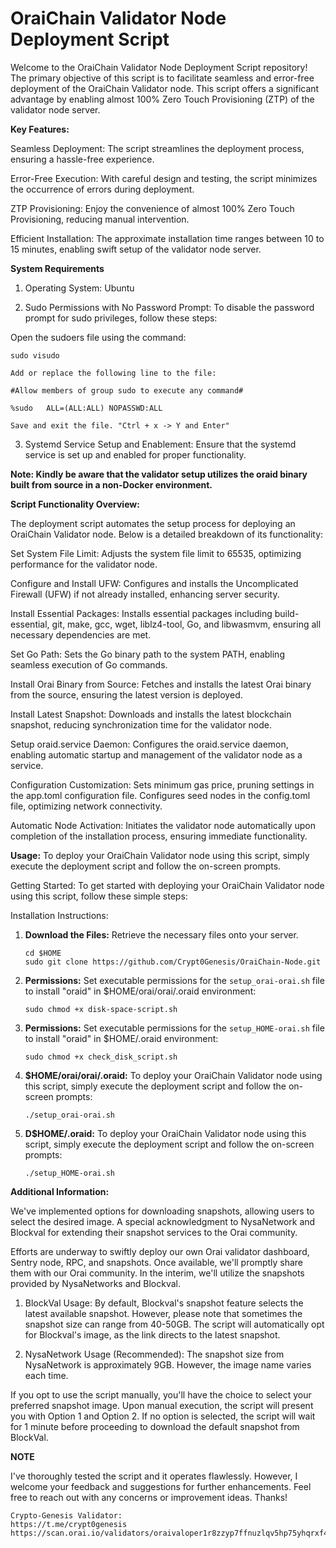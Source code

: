 # OraiChain Validator Node Deployment Script

Welcome to the OraiChain Validator Node Deployment Script repository! The primary objective of this script is to facilitate seamless and error-free deployment of the OraiChain Validator node. This script offers a significant advantage by enabling almost 100% Zero Touch Provisioning (ZTP) of the validator node server.

**Key Features:**

Seamless Deployment: 
The script streamlines the deployment process, ensuring a hassle-free experience.

Error-Free Execution: 
With careful design and testing, the script minimizes the occurrence of errors during deployment.

ZTP Provisioning: Enjoy the convenience of almost 100% Zero Touch Provisioning, reducing manual intervention.

Efficient Installation: The approximate installation time ranges between 10 to 15 minutes, enabling swift setup of the validator node server.


**System Requirements**

1) Operating System: Ubuntu

2) Sudo Permissions with No Password Prompt:
To disable the password prompt for sudo privileges, follow these steps:

Open the sudoers file using the command: 
```
sudo visudo

Add or replace the following line to the file:

#Allow members of group sudo to execute any command#

%sudo   ALL=(ALL:ALL) NOPASSWD:ALL

Save and exit the file. "Ctrl + x -> Y and Enter"
```
3) Systemd Service Setup and Enablement:
Ensure that the systemd service is set up and enabled for proper functionality.


**Note: Kindly be aware that the validator setup utilizes the oraid binary built from source in a non-Docker environment.**


**Script Functionality Overview:**

The deployment script automates the setup process for deploying an OraiChain Validator node. Below is a detailed breakdown of its functionality:

Set System File Limit: 
Adjusts the system file limit to 65535, optimizing performance for the validator node.

Configure and Install UFW: 
Configures and installs the Uncomplicated Firewall (UFW) if not already installed, enhancing server security.

Install Essential Packages:
Installs essential packages including build-essential, git, make, gcc, wget, liblz4-tool, Go, and libwasmvm, ensuring all necessary dependencies are met.

Set Go Path: 
Sets the Go binary path to the system PATH, enabling seamless execution of Go commands.

Install Orai Binary from Source: 
Fetches and installs the latest Orai binary from the source, ensuring the latest version is deployed.

Install Latest Snapshot: 
Downloads and installs the latest blockchain snapshot, reducing synchronization time for the validator node.

Setup oraid.service Daemon: 
Configures the oraid.service daemon, enabling automatic startup and management of the validator node as a service.

Configuration Customization:
Sets minimum gas price, pruning settings in the app.toml configuration file.
Configures seed nodes in the config.toml file, optimizing network connectivity.

Automatic Node Activation: 
Initiates the validator node automatically upon completion of the installation process, ensuring immediate functionality.

**Usage:**
To deploy your OraiChain Validator node using this script, simply execute the deployment script and follow the on-screen prompts.

Getting Started:
To get started with deploying your OraiChain Validator node using this script, follow these simple steps:

Installation Instructions:

1. **Download the Files:** Retrieve the necessary files onto your server.
   ```
   cd $HOME
   sudo git clone https://github.com/Crypt0Genesis/OraiChain-Node.git
   ```
2. **Permissions:** Set executable permissions for the `setup_orai-orai.sh` file to install "oraid" in $HOME/orai/orai/.oraid environment:
   ```
   sudo chmod +x disk-space-script.sh
   ```

3. **Permissions:** Set executable permissions for the `setup_HOME-orai.sh` file to install "oraid" in $HOME/.oraid environment:
   ```
   sudo chmod +x check_disk_script.sh
   ```

4. **$HOME/orai/orai/.oraid:** To deploy your OraiChain Validator node using this script, simply execute the deployment script and follow the on-screen prompts:
   ```
   ./setup_orai-orai.sh
   ```
5. **D$HOME/.oraid:** To deploy your OraiChain Validator node using this script, simply execute the deployment script and follow the on-screen prompts:
   ```
   ./setup_HOME-orai.sh
   ```


**Additional Information:**

We've implemented options for downloading snapshots, allowing users to select the desired image. A special acknowledgment to NysaNetwork and Blockval for extending their snapshot services to the Orai community.

Efforts are underway to swiftly deploy our own Orai validator dashboard, Sentry node, RPC, and snapshots. Once available, we'll promptly share them with our Orai community. In the interim, we'll utilize the snapshots provided by NysaNetworks and Blockval.

1. BlockVal Usage:
   By default, Blockval's snapshot feature selects the latest available snapshot. However, please note that sometimes the snapshot size can range from 40-50GB.
   The script will automatically opt for Blockval's image, as the link directs to the latest snapshot. 

2. NysaNetwork Usage (Recommended):
   The snapshot size from NysaNetwork is approximately 9GB. However, the image name varies each time.
 
If you opt to use the script manually, you'll have the choice to select your preferred snapshot image. Upon manual execution, the script will present you with Option 1 and Option 2. If no option is selected, the script will wait for 1 minute before proceeding to download the default snapshot from BlockVal.

**NOTE**

I've thoroughly tested the script and it operates flawlessly. However, I welcome your feedback and suggestions for further enhancements. Feel free to reach out with any concerns or improvement ideas. Thanks!

```
Crypto-Genesis Validator:
https://t.me/crypt0genesis
https://scan.orai.io/validators/oraivaloper1r8zzyp7ffnuzlqv5hp75yhqrxf4g9fad532p7h
```
